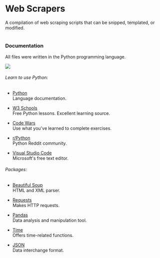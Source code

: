 # Web Scrapers
A compilation of web scraping scripts that can be snipped, templated, or modified.

#
### Documentation
All files were written in the Python programming language.  

![](https://th.bing.com/th/id/R98bb613e930454926455d4c59ac59f4a?rik=nSRC92yBBt%2fz5g&riu=http%3a%2f%2fjuniortech.org%2fwp-content%2fuploads%2f2017%2f04%2fPython-logo-black.png&ehk=3uy9JDWz1AtbRVYMU7wgcTQhMvlbAeZVRu8XlG%2fiUM0%3d&risl=&pid=ImgRaw)

###### Learn to use Python:  
- [Python](https://www.python.org/)  
Language documentation.  
   
- [W3 Schools](https://www.w3schools.com/python/)    
Free Python lessons.  Excellent learning source.  
   
- [Code Wars](www.codewars.com)  
Use what you've learned to complete exercises.  
   
- [r/Python](https://www.reddit.com/r/Python/)   
Python Reddit community.  
   
- [Visual Studio Code](https://code.visualstudio.com/)   
Microsoft's free text editor.      
  
  
###### Packages:
- [Beautiful Soup](https://www.crummy.com/software/BeautifulSoup/bs4/doc/)  
HTML and XML parser.  

- [Requests](https://requests.readthedocs.io/en/master/)  
Makes HTTP requests.  

- [Pandas](https://pandas.pydata.org/)  
Data analysis and manipulation tool.  

- [Time](https://docs.python.org/3/library/time.html)  
Offers time-related functions.  

- [JSON](https://docs.python.org/3/library/json.html)  
Data interchange format.



